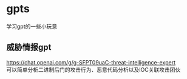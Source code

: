 # gpts
学习gpt的一些小玩意


## 威胁情报gpt
https://chat.openai.com/g/g-SFPT09uaC-threat-intelligence-expert <br />
可以简单分析二进制后门的攻击行为、恶意代码分析以及IOC关联攻击团伙
